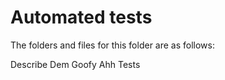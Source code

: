 # Automated tests

The folders and files for this folder are as follows:

Describe Dem Goofy Ahh Tests
